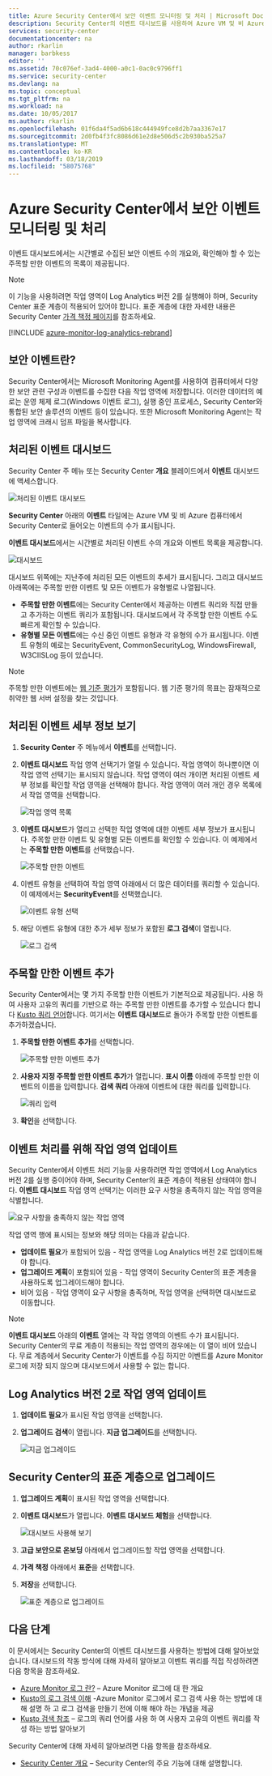 ```yaml
---
title: Azure Security Center에서 보안 이벤트 모니터링 및 처리 | Microsoft Docs
description: Security Center의 이벤트 대시보드를 사용하여 Azure VM 및 비 Azure 컴퓨터에서 보안 이벤트를 확인하는 방법을 알아봅니다.
services: security-center
documentationcenter: na
author: rkarlin
manager: barbkess
editor: ''
ms.assetid: 70c076ef-3ad4-4000-a0c1-0ac0c9796ff1
ms.service: security-center
ms.devlang: na
ms.topic: conceptual
ms.tgt_pltfrm: na
ms.workload: na
ms.date: 10/05/2017
ms.author: rkarlin
ms.openlocfilehash: 01f6da4f5ad6b618c444949fce8d2b7aa3367e17
ms.sourcegitcommit: 2d0fb4f3fc8086d61e2d8e506d5c2b930ba525a7
ms.translationtype: MT
ms.contentlocale: ko-KR
ms.lasthandoff: 03/18/2019
ms.locfileid: "58075768"
---
```

# <a name="monitoring-and-processing-security-events-in-azure-security-center"></a>Azure Security Center에서 보안 이벤트 모니터링 및 처리
이벤트 대시보드에서는 시간별로 수집된 보안 이벤트 수의 개요와, 확인해야 할 수 있는 주목할 만한 이벤트의 목록이 제공됩니다.  

> [!NOTE]
> 이 기능을 사용하려면 작업 영역이 Log Analytics 버전 2를 실행해야 하며, Security Center 표준 계층이 적용되어 있어야 합니다. 표준 계층에 대한 자세한 내용은 Security Center [가격 책정 페이지](security-center-pricing.md)를 참조하세요.
>
>

[!INCLUDE [azure-monitor-log-analytics-rebrand](../../includes/azure-monitor-log-analytics-rebrand.md)]

## <a name="what-is-a-security-event"></a>보안 이벤트란?
Security Center에서는 Microsoft Monitoring Agent를 사용하여 컴퓨터에서 다양한 보안 관련 구성과 이벤트를 수집한 다음 작업 영역에 저장합니다. 이러한 데이터의 예로는 운영 체제 로그(Windows 이벤트 로그), 실행 중인 프로세스, Security Center와 통합된 보안 솔루션의 이벤트 등이 있습니다. 또한 Microsoft Monitoring Agent는 작업 영역에 크래시 덤프 파일을 복사합니다.

## <a name="events-processed-dashboard"></a>처리된 이벤트 대시보드
Security Center 주 메뉴 또는 Security Center **개요** 블레이드에서 **이벤트** 대시보드에 액세스합니다.  

![처리된 이벤트 대시보드][1]

**Security Center** 아래의 **이벤트** 타일에는 Azure VM 및 비 Azure 컴퓨터에서 Security Center로 들어오는 이벤트의 수가 표시됩니다.

**이벤트 대시보드**에서는 시간별로 처리된 이벤트 수의 개요와 이벤트 목록을 제공합니다.

 ![대시보드][2]

 대시보드 위쪽에는 지난주에 처리된 모든 이벤트의 추세가 표시됩니다. 그리고 대시보드 아래쪽에는 주목할 만한 이벤트 및 모든 이벤트가 유형별로 나열됩니다.

 - **주목할 만한 이벤트**에는 Security Center에서 제공하는 이벤트 쿼리와 직접 만들고 추가하는 이벤트 쿼리가 포함됩니다. 대시보드에서 각 주목할 만한 이벤트 수도 빠르게 확인할 수 있습니다.
 - **유형별 모든 이벤트**에는 수신 중인 이벤트 유형과 각 유형의 수가 표시됩니다. 이벤트 유형의 예로는 SecurityEvent, CommonSecurityLog, WindowsFirewall, W3CIISLog 등이 있습니다.

> [!NOTE]
> 주목할 만한 이벤트에는 [웹 기준 평가](https://docs.microsoft.com/azure/operations-management-suite/oms-security-web-baseline-assessment)가 포함됩니다. 웹 기준 평가의 목표는 잠재적으로 취약한 웹 서버 설정을 찾는 것입니다.

## <a name="view-processed-event-details"></a>처리된 이벤트 세부 정보 보기
1. **Security Center** 주 메뉴에서 **이벤트**를 선택합니다.
2. **이벤트 대시보드** 작업 영역 선택기가 열릴 수 있습니다. 작업 영역이 하나뿐이면 이 작업 영역 선택기는 표시되지 않습니다. 작업 영역이 여러 개이면 처리된 이벤트 세부 정보를 확인할 작업 영역을 선택해야 합니다. 작업 영역이 여러 개인 경우 목록에서 작업 영역을 선택합니다.

   ![작업 영역 목록][3]

3. **이벤트 대시보드**가 열리고 선택한 작업 영역에 대한 이벤트 세부 정보가 표시됩니다. 주목할 만한 이벤트 및 유형별 모든 이벤트를 확인할 수 있습니다.  이 예제에서는 **주목할 만한 이벤트**를 선택했습니다.

   ![주목할 만한 이벤트][4]

4. 이벤트 유형을 선택하여 작업 영역 아래에서 더 많은 데이터를 쿼리할 수 있습니다. 이 예제에서는 **SecurityEvent**를 선택했습니다.

   ![이벤트 유형 선택][5]

5. 해당 이벤트 유형에 대한 추가 세부 정보가 포함된 **로그 검색**이 열립니다.

   ![로그 검색][6]

## <a name="add-a-notable-event"></a>주목할 만한 이벤트 추가
Security Center에서는 몇 가지 주목할 만한 이벤트가 기본적으로 제공됩니다. 사용 하 여 사용자 고유의 쿼리를 기반으로 하는 주목할 만한 이벤트를 추가할 수 있습니다 합니다 [Kusto 쿼리 언어](../log-analytics/log-analytics-search-reference.md)합니다. 여기서는 **이벤트 대시보드**로 돌아가 주목할 만한 이벤트를 추가하겠습니다.

1. **주목할 만한 이벤트 추가**를 선택합니다.

   ![주목할 만한 이벤트 추가][7]

2. **사용자 지정 주목할 만한 이벤트 추가**가 열립니다.  **표시 이름** 아래에 주목할 만한 이벤트의 이름을 입력합니다. **검색 쿼리** 아래에 이벤트에 대한 쿼리를 입력합니다.

   ![쿼리 입력][8]

4. **확인**을 선택합니다.

## <a name="update-your-workspace-for-events-processing"></a>이벤트 처리를 위해 작업 영역 업데이트
Security Center에서 이벤트 처리 기능을 사용하려면 작업 영역에서 Log Analytics 버전 2를 실행 중이어야 하며, Security Center의 표준 계층이 적용된 상태여야 합니다. **이벤트 대시보드** 작업 영역 선택기는 이러한 요구 사항을 충족하지 않는 작업 영역을 식별합니다.

![요구 사항을 충족하지 않는 작업 영역][9]

작업 영역 행에 표시되는 정보와 해당 의미는 다음과 같습니다.

- **업데이트 필요**가 포함되어 있음 - 작업 영역을 Log Analytics 버전 2로 업데이트해야 합니다.
- **업그레이드 계획**이 포함되어 있음 - 작업 영역이 Security Center의 표준 계층을 사용하도록 업그레이드해야 합니다.
- 비어 있음 - 작업 영역이 요구 사항을 충족하며, 작업 영역을 선택하면 대시보드로 이동합니다.

> [!NOTE]
> **이벤트 대시보드** 아래의 **이벤트** 열에는 각 작업 영역의 이벤트 수가 표시됩니다.  Security Center의 무료 계층이 적용되는 작업 영역의 경우에는 이 열이 비어 있습니다. 무료 계층에서 Security Center가 이벤트를 수집 하지만 이벤트를 Azure Monitor 로그에 저장 되지 않으며 대시보드에서 사용할 수 없는 합니다.
>
>

## <a name="update-workspace-to-log-analytics-version-2"></a>Log Analytics 버전 2로 작업 영역 업데이트
1. **업데이트 필요**가 표시된 작업 영역을 선택합니다.
2. **업그레이드 검색**이 열립니다. **지금 업그레이드**를 선택합니다.

   ![지금 업그레이드][10]

## <a name="upgrade-to-security-centers-standard-tier"></a>Security Center의 표준 계층으로 업그레이드
1. **업그레이드 계획**이 표시된 작업 영역을 선택합니다.
2. **이벤트 대시보드**가 열립니다. **이벤트 대시보드 체험**을 선택합니다.

   ![대시보드 사용해 보기][11]

3. **고급 보안으로 온보딩** 아래에서 업그레이드할 작업 영역을 선택합니다.
4. **가격 책정** 아래에서 **표준**을 선택합니다.
5. **저장**을 선택합니다.

   ![표준 계층으로 업그레이드][12]

## <a name="next-steps"></a>다음 단계
이 문서에서는 Security Center의 이벤트 대시보드를 사용하는 방법에 대해 알아보았습니다. 대시보드의 작동 방식에 대해 자세히 알아보고 이벤트 쿼리를 직접 작성하려면 다음 항목을 참조하세요.

- [Azure Monitor 로그 란?](../log-analytics/log-analytics-overview.md) – Azure Monitor 로그에 대 한 개요
- [Kusto의 로그 검색 이해](../log-analytics/log-analytics-log-search-new.md) -Azure Monitor 로그에서 로그 검색 사용 하는 방법에 대해 설명 하 고 로그 검색을 만들기 전에 이해 해야 하는 개념을 제공
- [Kusto 검색 참조](../log-analytics/log-analytics-search-reference.md) – 로그의 쿼리 언어를 사용 하 여 사용자 고유의 이벤트 쿼리를 작성 하는 방법 알아보기

Security Center에 대해 자세히 알아보려면 다음 항목을 참조하세요.

- [Security Center 개요](security-center-intro.md) – Security Center의 주요 기능에 대해 설명합니다.

<!--Image references-->
[1]: ./media/security-center-events-dashboard/events-processed.png
[2]: ./media/security-center-events-dashboard/dashboard.png
[3]: ./media/security-center-events-dashboard/view-processed-event.png
[4]: ./media/security-center-events-dashboard/notable-event.png
[5]: ./media/security-center-events-dashboard/events-by-type.png
[6]: ./media/security-center-events-dashboard/log-search-detail.png
[7]: ./media/security-center-events-dashboard/add-notable-event.png
[8]: ./media/security-center-events-dashboard/create-query.png
[9]: ./media/security-center-events-dashboard/requires-update.png
[10]: ./media/security-center-events-dashboard/search-upgrade.png
[11]: ./media/security-center-events-dashboard/try-dashboard.png
[12]: ./media/security-center-events-dashboard/onboard-workspace.png
